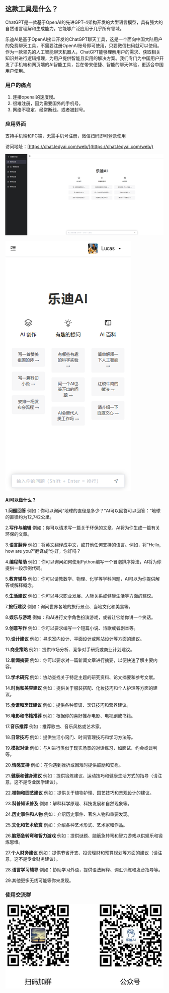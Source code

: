 
## 这款工具是什么？

ChatGPT是一款基于OpenAI的先进GPT-4架构开发的大型语言模型，具有强大的自然语言理解和生成能力。它能够广泛应用于几乎所有领域。

乐迪AI是基于OpenAI接口开发的ChatGPT聊天工具，这是一个面向中国大陆用户的免费聊天工具，不需要注册OpenAI账号即可使用，只要微信扫码就可以使用。
作为一款领先的人工智能聊天机器人，ChatGPT能够理解用户的需求、获取相关知识并进行逻辑推理，为用户提供智能且实用的解决方案。我们专门为中国用户开发了手机端和网页端的AI智能工具，旨在带来便捷、智能的聊天体验，更适合中国用户使用。

### 用户的痛点

1. 连接openai的速度慢。
2. 很难注册，因为需要国外的手机号。
3. 网络不稳定，经常断线，或者被封号。

### 应用界面

支持手机端和PC端，无需手机号注册，微信扫码即可登录使用

访问地址：[https://chat.ledyai.com/web/](https://chat.ledyai.com/web/)

![pc_ui](https://github.com/Xuluhai/chatgpt_for_china/blob/main/Img/pc_ui.png)

![phone_ui](https://github.com/Xuluhai/chatgpt_for_china/blob/main/Img/phone_ui.png)

**Ai可以做什么？**

1.**问题回答** 
例如：你可以询问“地球的直径是多少？”AI可以回答可以回答：“地球的直径约为12,742公里。

2.**写作与编辑** 
例如：你可以请求写一篇关于环保的文章，AI将为你生成一篇有关环保的文章。

3.**语言翻译** 
例如：将英文翻译成中文，或其他任何支持的语言。例如，将“Hello, how are you?”翻译成“你好，你好吗？

4.**编程帮助** 
例如：你可以询问如何使用Python编写一个冒泡排序算法，AI将为你提供一段示例代码。

5.**教育辅导** 
例如：你可以请教数学、物理、化学等学科问题，AI可以为你提供解答或解释概念。

6.**生活建议** 
例如：你可以寻求职业发展、人际关系或健康生活等方面的建议。

7.**旅行建议** 
例如：询问世界各地的旅行景点、当地文化和美食等。

8.**娱乐与游戏** 
例如：和AI进行文字角色扮演游戏，或者让它给你讲一个笑话。

9.**创意写作** 
例如：你可以要求编写一个短篇小说、诗歌或者剧本等。

10.**设计建议** 
例如：寻求室内设计、平面设计或网站设计等方面的建议。

11.**商业策略** 
例如：提供市场分析、竞争对手研究或商业计划建议。

12.**新闻摘要** 
例如：你可以要求对一篇新闻文章进行摘要，以便快速了解主要内容。

13.**学术研究** 
例如：协助查找关于特定主题的研究资料、论文摘要和参考文献。

14.**时尚和美容建议** 
例如：提供关于服装搭配、化妆技巧和个人护理等方面的建议。

15.**食谱和烹饪建议** 
例如：提供各种菜谱、烹饪技巧和营养建议。

16.**电影和书籍推荐** 
例如：根据你的喜好推荐电影、电视剧或书籍。

17.**音乐推荐** 
例如：推荐歌曲、音乐风格或艺术家。

18.**日常技巧** 
例如：提供生活小窍门、时间管理技巧和学习方法等。

19.**模拟对话** 
例如：与AI进行类似于现实场景的对话练习，如面试、约会或谈判等。

20.**情感支持** 
例如：在你遇到挫折或困难时提供鼓励和安慰。

21.**健康和健身建议** 
例如：提供锻炼建议、运动技巧和健康生活方式的指导（请注意，这不是专业医学建议）。

22.**植物和园艺建议** 
例如：提供关于植物护理、园艺技巧和景观设计的建议。

23.**科普知识普及** 
例如：解释科学原理、科技发展和自然现象等。

24.**历史事件和人物** 
例如：介绍历史事件、著名人物和重要发现。

25.**文化和艺术欣赏** 
例如：介绍各种艺术形式、艺术家和作品。

26.**脑筋急转弯和智力游戏** 
例如：提供谜题、脑筋急转弯和智力游戏以供娱乐和锻炼思维。

27.**个人财务建议** 
例如：提供节省开支、投资理财和预算规划等方面的建议（请注意，这不是专业财务建议）。

28.**语言学习辅导** 
例如：协助学习外语，提供语法解释、词汇训练和发音指导等。

29.其他更多无线可能等你来发现。



### 使用交流群

![contact](https://github.com/Xuluhai/chatgpt_for_china/blob/main/Img/contact.png)
